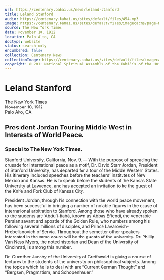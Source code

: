 ```yaml
---
url: https://centenary.bahai.us/news/leland-stanford
title: Leland Stanford
audio: https://centenary.bahai.us/sites/default/files/454.mp3
image: https://centenary.bahai.us/sites/default/files/imagecache/page-main-image/images/press_clippings/11-10-1912%20NYT%20Leland%20Stanford.png
source: The New York Times
date: November 10, 1912
location: Palo Alto, CA
doctype: website
status: search-only
encumbered: false
collection: Centenary News
collectionImage: https://centenary.bahai.us/sites/default/files/imagecache/theme-image/main_image/abdulbaha-overview-small_0.jpg
copyright: © 2011 National Spiritual Assembly of the Bahá’ís of the United States
---
```



# Leland Stanford

The New York Times  
November 10, 1912  
Palo Alto, CA  



President Jordan Touring Middle West in Interests of World Peace.
-----------------------------------------------------------------

### Special to The New York Times.

Stanford University, California, Nov. 9. — With the purpose of spreading the crusade for international peace as a motif, Dr. David Starr Jordan, President of Stanford University, has departed for a tour of the Middle Western States. His itinerary included speeches before the teachers’ institutes of New Mexico and Kansas. He is to speak before the students of the Kansas State University at Lawrence, and has accepted an invitation to be the guest of the Knife and Fork Club of Kansas City.

President Jordan, through his connection with the world peace movement, has been successful in bringing a number of notable figures in the cause of international arbitration to Stanford. Among those who have already spoken to the students are ‘Abdu’l-Bahá, known as Abbas Effendi, the venerable Persian savant and apostle of the Golden Rule, who numbers among his following several millions of disciples, and Prince Lavarovich-Hrebelianovich of Servia. Throughout the semester other speakers interested in the same cause will be the guests of the university. Dr. Phillip Van Ness Myers, the noted historian and Dean of the University of Cincinnati, is among this number.

Dr. Guenther Jacoby of the University of Greifswald is giving a course of lectures to the students of the university on philosophical subjects. Among the topics which he is to deal with are “Current German Thought” and “Bergson, Pragmatism, and Schopenhauer.”